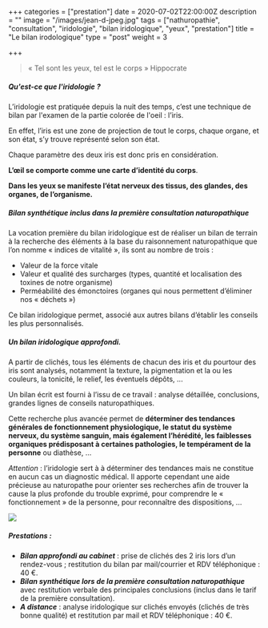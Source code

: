 +++
categories = ["prestation"]
date = 2020-07-02T22:00:00Z
description = ""
image = "/images/jean-d-jpeg.jpg"
tags = ["nathuropathie", "consultation", "iridologie", "bilan iridologique", "yeux", "prestation"]
title = "Le bilan irodologique"
type = "post"
weight = 3

+++
> « Tel sont les yeux, tel est le corps » Hippocrate

##### Qu'est-ce que l'iridologie ?

L’iridologie est pratiquée depuis la nuit des temps, c’est une technique de bilan par l'examen de la partie colorée de l'oeil : l’iris.

En effet, l’iris est une zone de projection de tout le corps, chaque organe, et son état, s’y trouve représenté selon son état.

Chaque paramètre des deux iris est donc pris en considération.

**L’œil se comporte comme une carte d’identité du corps**.

**Dans les yeux se manifeste l’état nerveux des tissus, des glandes, des organes, de l’organisme.**

##### Bilan synthétique inclus dans la première consultation naturopathique

La vocation première du bilan iridologique est de réaliser un bilan de terrain à la recherche des éléments à la base du raisonnement naturopathique que l’on nomme « indices de vitalité », ils sont au nombre de trois :

* Valeur de la force vitale
* Valeur et qualité des surcharges (types, quantité et localisation des toxines de notre organisme)
* Perméabilité des émonctoires (organes qui nous permettent d’éliminer nos « déchets »)

Ce bilan iridologique permet, associé aux autres bilans d’établir les conseils les plus personnalisés.

##### Un bilan iridologique approfondi.

A partir de clichés, tous les éléments de chacun des iris et du pourtour des iris sont analysés, notamment la texture, la pigmentation et la ou les couleurs, la tonicité, le relief, les éventuels dépôts, ...

Un bilan écrit est fourni à l’issu de ce travail : analyse détaillée, conclusions, grandes lignes de conseils naturopathiques.

Cette recherche plus avancée permet de **déterminer des tendances générales de fonctionnement physiologique, le statut du système nerveux, du système sanguin, mais également l’hérédité, les faiblesses organiques prédisposant à certaines pathologies, le tempérament de la personne** ou diathèse, ...

_Attention_ : l’iridologie sert à à déterminer des tendances mais ne constitue en aucun cas un diagnostic médical. Il apporte cependant une aide précieuse au naturopathe pour orienter ses recherches afin de trouver la cause la plus profonde du trouble exprimé, pour comprendre le « fonctionnement » de la personne, pour reconnaître des dispositions, ...

![](/images/img_8696.jpg)

##### Prestations :

* **_Bilan approfondi au cabinet_** : prise de clichés des 2 iris lors d’un rendez-vous ; restitution du bilan par mail/courrier et RDV téléphonique : 40 €.
* **_Bilan synthétique lors de la première consultation naturopathique_** avec restitution verbale des principales conclusions (inclus dans le tarif de la première consultation).
* **_A distance_** : analyse iridologique sur clichés envoyés (clichés de très bonne qualité) et restitution par mail et RDV téléphonique : 40 €.
